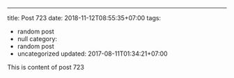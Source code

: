 ---
title: Post 723
date: 2018-11-12T08:55:35+07:00
tags:
  - random post
  - null
category:
  - random post
  - uncategorized
updated: 2017-08-11T01:34:21+07:00

This is content of post 723